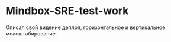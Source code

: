 # Mindbox-SRE-test-work

Описал свой видение деплоя, горизонтальное и вертикальное мсасштабирование.

